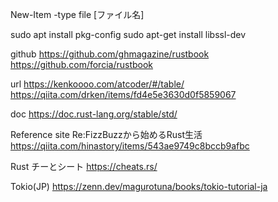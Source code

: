 New-Item -type file [ファイル名]

sudo apt install pkg-config
sudo apt-get install libssl-dev

github
https://github.com/ghmagazine/rustbook
https://github.com/forcia/rustbook

url
https://kenkoooo.com/atcoder/#/table/
https://qiita.com/drken/items/fd4e5e3630d0f5859067

doc
https://doc.rust-lang.org/stable/std/

Reference site
Re:FizzBuzzから始めるRust生活
https://qiita.com/hinastory/items/543ae9749c8bccb9afbc

Rust チーとシート
https://cheats.rs/

Tokio(JP)
https://zenn.dev/magurotuna/books/tokio-tutorial-ja
